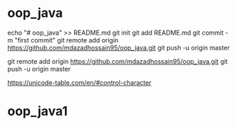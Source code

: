 # oop_java
echo "# oop_java" >> README.md
git init
git add README.md
git commit -m "first commit"
git remote add origin https://github.com/mdazadhossain95/oop_java.git
git push -u origin master

git remote add origin https://github.com/mdazadhossain95/oop_java.git
git push -u origin master

https://unicode-table.com/en/#control-character
# oop_java1

